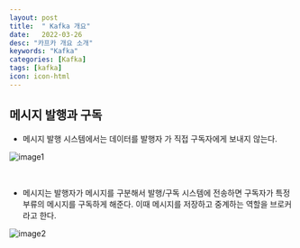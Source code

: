 ```yaml
---
layout: post
title:  " Kafka 개요"
date:   2022-03-26
desc: "카프카 개요 소개"
keywords: "Kafka"
categories: [Kafka]
tags: [kafka]
icon: icon-html
---
```


## 메시지 발행과 구독

+ 메시지 발행 시스템에서는 데이터를 발행자 가 직접 구독자에게 보내지 않는다.

![image1](https://user-images.githubusercontent.com/37110261/160224437-39320408-f199-4d27-a7d8-ac60055c9bb5.PNG)

<br/>

+ 메시지는 발행자가 메시지를 구분해서 발행/구독 시스템에 전송하면 구독자가 특정 부류의 메시지를 구독하게 해준다. 이때 메시지를 저장하고 중계하는 역할을 브로커라고 한다.

![image2](https://user-images.githubusercontent.com/37110261/160224513-2bfc3e3a-3b54-4f24-bfa7-62aa02e77015.PNG)